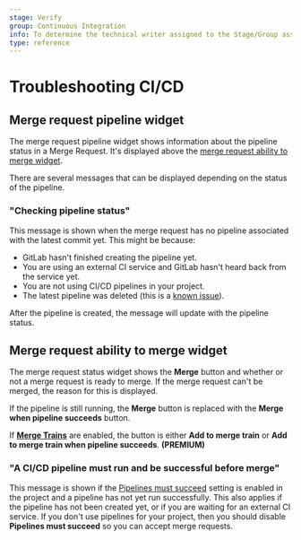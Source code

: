 ```yaml
---
stage: Verify
group: Continuous Integration
info: To determine the technical writer assigned to the Stage/Group associated with this page, see https://about.gitlab.com/handbook/engineering/ux/technical-writing/#designated-technical-writers
type: reference
---
```


# Troubleshooting CI/CD

## Merge request pipeline widget

The merge request pipeline widget shows information about the pipeline status in a Merge Request. It's displayed above the [merge request ability to merge widget](#merge-request-ability-to-merge-widget).

There are several messages that can be displayed depending on the status of the pipeline.

### "Checking pipeline status"

This message is shown when the merge request has no pipeline associated with the latest commit yet. This might be because:

- GitLab hasn't finished creating the pipeline yet.
- You are using an external CI service and GitLab hasn't heard back from the service yet.
- You are not using CI/CD pipelines in your project.
- The latest pipeline was deleted (this is a [known issue](https://gitlab.com/gitlab-org/gitlab/-/issues/214323)).

After the pipeline is created, the message will update with the pipeline status.

## Merge request ability to merge widget

The merge request status widget shows the **Merge** button and whether or not a merge request is ready to merge. If the merge request can't be merged, the reason for this is displayed.

If the pipeline is still running, the **Merge** button is replaced with the **Merge when pipeline succeeds** button.

If [**Merge Trains**](merge_request_pipelines/pipelines_for_merged_results/merge_trains/index.md) are enabled, the button is either **Add to merge train** or **Add to merge train when pipeline succeeds**. **(PREMIUM)**

### "A CI/CD pipeline must run and be successful before merge"

This message is shown if the [Pipelines must succeed](../user/project/merge_requests/merge_when_pipeline_succeeds.md#only-allow-merge-requests-to-be-merged-if-the-pipeline-succeeds) setting is enabled in the project and a pipeline has not yet run successfully. This also applies if the pipeline has not been created yet, or if you are waiting for an external CI service. If you don't use pipelines for your project, then you should disable **Pipelines must succeed** so you can accept merge requests.
